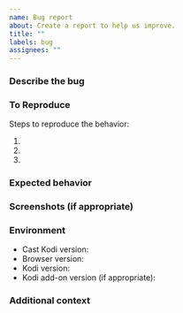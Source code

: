 ```yaml
---
name: Bug report
about: Create a report to help us improve.
title: ""
labels: bug
assignees: ""
---
```


### Describe the bug

<!-- A clear and concise description of what the bug is. -->

### To Reproduce

Steps to reproduce the behavior:

1. <!-- Go to '...' -->
2. <!-- Click on '...' -->
3. <!-- ... -->

### Expected behavior

<!-- A clear and concise description of what you expected to happen. -->

### Screenshots (if appropriate)

<!-- If applicable, add screenshots to help explain your problem. -->

### Environment

- Cast Kodi version<!-- e.g. 7.6.0 -->:
- Browser version<!-- e.g. Chrome 123.0.6312.86, Firefox 124.0 -->:
- Kodi version<!-- e.g. 20.3 -->:
- Kodi add-on version (if appropriate)<!-- e.g. YouTube 7.0.3.2 -->:

### Additional context

<!-- Add any other context about the problem here. -->

